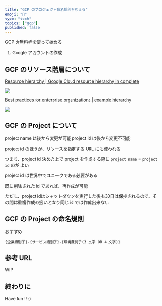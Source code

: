 ```yaml
---
title: "GCP のプロジェクト命名規則を考える"
emoji: "🔰"
type: "tech"
topics: ["gcp"]
published: false
---
```


GCP の無料枠を使って始める

1. Google アカウントの作成


## GCP のリソース階層について


[Resource hierarchy | Google Cloud resource hierarchy in complete](https://cloud.google.com/resource-manager/docs/cloud-platform-resource-hierarchy)

![](https://cloud.google.com/resource-manager/img/cloud-folders-hierarchy.png)


[Best practices for enterprise organizations | example hierarchy](https://cloud.google.com/docs/enterprise/best-practices-for-enterprise-organizations?hl=en)

![](https://cloud.google.com/docs/images/best-practices-for-enterprise-organizations.png)

## GCP の Project について

project name は後から変更が可能
project id は後から変更不可能

project id のほうが、リソースを指定する URL にも使われる

つまり、project id 決めた上で project を作成する際に `project name` = `project id` のが
よい

project id は世界中でユニークである必要がある

既に削除された id であれば、再作成が可能

ただし、project idはシャットダウンを実行した後も30日は保持されるので、その間は重複作成の扱いとなり同じ id では作成出来ない


## GCP の Project の命名規則

おすすめ

```
{企業識別子}-{サービス識別子}-{環境識別子(3 文字 OR 4 文字)}
```


## 参考 URL

WIP

## 終わりに

Have fun !! :)

